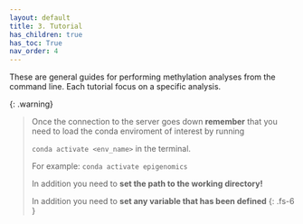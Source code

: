 ```yaml
---
layout: default
title: 3. Tutorial
has_children: true
has_toc: True
nav_order: 4
---
```


These are general guides for performing methylation analyses from the command line. Each tutorial focus on a specific analysis. 
<!--
The tutorials are designed to be completed in order, but feel free to jump to the one that interests you the most. 
-->

{: .warning}
> Once the connection to the server goes down
> **remember** that you need to load the conda enviroment of interest by running
>
> `conda activate <env_name>` in the terminal.
> 
>For example:
> `conda activate epigenomics`
>
> In addition you need to **set the path to the working directory!**
>
>
> In addition you need to **set any variable that has been defined**
{: .fs-6 }
